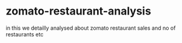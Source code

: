 # zomato-restaurant-analysis
in this we detailly analysed about zomato restaurant  sales and no of restaurants etc 
